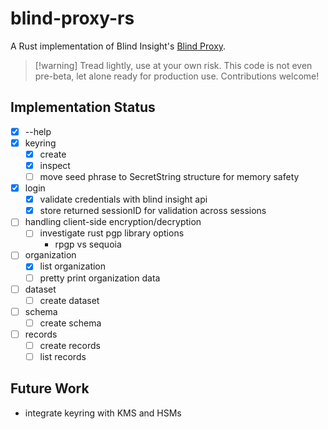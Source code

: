 # blind-proxy-rs

A Rust implementation of Blind Insight's [Blind Proxy](https://docs.blindinsight.io/getting-started/using-the-blind-proxy/).

>[!warning] Tread lightly, use at your own risk.
This code is not even pre-beta, let alone ready for production use.
Contributions welcome!

## Implementation Status
- [X] --help
- [X] keyring
    - [X] create
    - [X] inspect
    - [ ] move seed phrase to SecretString structure for memory safety
- [X] login
    - [X] validate credentials with blind insight api
    - [X] store returned sessionID for validation across sessions
- [ ] handling client-side encryption/decryption
    - [ ] investigate rust pgp library options
        - rpgp vs sequoia
- [ ] organization
    - [X] list organization
    - [ ] pretty print organization data
- [ ] dataset
    - [ ] create dataset
- [ ] schema
    - [ ] create schema
- [ ] records
    - [ ] create records
    - [ ] list records

## Future Work

- integrate keyring with KMS and HSMs
